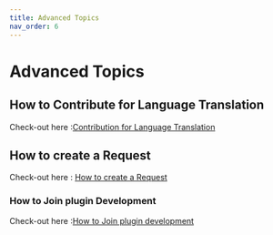 ```yaml
---
title: Advanced Topics
nav_order: 6
---
```


# Advanced Topics

## How to Contribute for Language Translation

Check-out here :[Contribution for Language Translation](./Contribution_For_Languages.md)

## How to create a Request

Check-out here : [How to create a Request](./HowToCreateRequest.md)

### How to Join plugin Development

Check-out here :[How to Join plugin development](./HowToJoinDevelopment.md)
